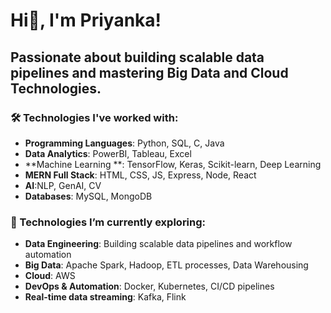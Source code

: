 # Hi👋, I'm Priyanka!

## Passionate about building scalable data pipelines and mastering Big Data and Cloud Technologies.

### 🛠️ Technologies I've worked with:
- **Programming Languages**: Python, SQL, C, Java
- **Data Analytics**: PowerBI, Tableau, Excel
- **Machine Learning **: TensorFlow, Keras, Scikit-learn, Deep Learning
- **MERN Full Stack**: HTML, CSS, JS, Express, Node, React
- **AI**:NLP, GenAI, CV
- **Databases**: MySQL, MongoDB

### 🔭 Technologies I’m currently exploring:
- **Data Engineering**: Building scalable data pipelines and workflow automation
- **Big Data**: Apache Spark, Hadoop, ETL processes, Data Warehousing
- **Cloud**: AWS
- **DevOps & Automation**: Docker, Kubernetes, CI/CD pipelines
- **Real-time data streaming**: Kafka, Flink

